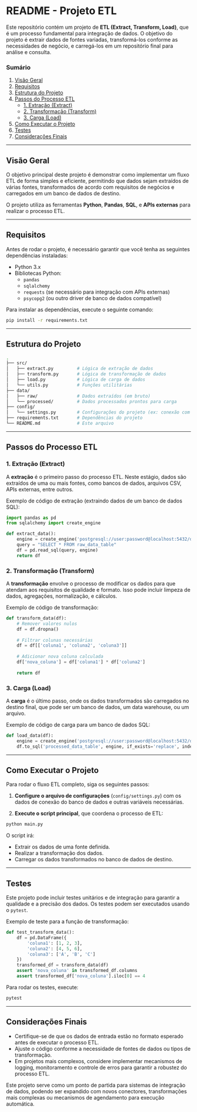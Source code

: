 # README - Projeto ETL

Este repositório contém um projeto de **ETL (Extract, Transform, Load)**, que é um processo fundamental para integração de dados. O objetivo do projeto é extrair dados de fontes variadas, transformá-los conforme as necessidades de negócio, e carregá-los em um repositório final para análise e consulta.

### Sumário

1. [Visão Geral](#visão-geral)
2. [Requisitos](#requisitos)
3. [Estrutura do Projeto](#estrutura-do-projeto)
4. [Passos do Processo ETL](#passos-do-processo-etl)
    - [1. Extração (Extract)](#1-extração-extract)
    - [2. Transformação (Transform)](#2-transformação-transform)
    - [3. Carga (Load)](#3-carga-load)
5. [Como Executar o Projeto](#como-executar-o-projeto)
6. [Testes](#testes)
7. [Considerações Finais](#considerações-finais)

---

## Visão Geral

O objetivo principal deste projeto é demonstrar como implementar um fluxo ETL de forma simples e eficiente, permitindo que dados sejam extraídos de várias fontes, transformados de acordo com requisitos de negócios e carregados em um banco de dados de destino.

O projeto utiliza as ferramentas **Python**, **Pandas**, **SQL**, e **APIs externas** para realizar o processo ETL.

---

## Requisitos

Antes de rodar o projeto, é necessário garantir que você tenha as seguintes dependências instaladas:

- Python 3.x
- Bibliotecas Python:
  - `pandas`
  - `sqlalchemy`
  - `requests` (se necessário para integração com APIs externas)
  - `psycopg2` (ou outro driver de banco de dados compatível)

Para instalar as dependências, execute o seguinte comando:

```bash
pip install -r requirements.txt
```

---

## Estrutura do Projeto

```bash
.
├── src/
│   ├── extract.py         # Lógica de extração de dados
│   ├── transform.py       # Lógica de transformação de dados
│   ├── load.py            # Lógica de carga de dados
│   └── utils.py           # Funções utilitárias
├── data/
│   ├── raw/               # Dados extraídos (em bruto)
│   └── processed/         # Dados processados prontos para carga
├── config/
│   └── settings.py        # Configurações do projeto (ex: conexão com banco)
├── requirements.txt       # Dependências do projeto
└── README.md              # Este arquivo
```

---

## Passos do Processo ETL

### 1. Extração (Extract)

A **extração** é o primeiro passo do processo ETL. Neste estágio, dados são extraídos de uma ou mais fontes, como bancos de dados, arquivos CSV, APIs externas, entre outros.

Exemplo de código de extração (extraindo dados de um banco de dados SQL):

```python
import pandas as pd
from sqlalchemy import create_engine

def extract_data():
    engine = create_engine('postgresql://user:password@localhost:5432/database_name')
    query = "SELECT * FROM raw_data_table"
    df = pd.read_sql(query, engine)
    return df
```

### 2. Transformação (Transform)

A **transformação** envolve o processo de modificar os dados para que atendam aos requisitos de qualidade e formato. Isso pode incluir limpeza de dados, agregações, normalização, e cálculos.

Exemplo de código de transformação:

```python
def transform_data(df):
    # Remover valores nulos
    df = df.dropna()
    
    # Filtrar colunas necessárias
    df = df[['coluna1', 'coluna2', 'coluna3']]
    
    # Adicionar nova coluna calculada
    df['nova_coluna'] = df['coluna1'] * df['coluna2']
    
    return df
```

### 3. Carga (Load)

A **carga** é o último passo, onde os dados transformados são carregados no destino final, que pode ser um banco de dados, um data warehouse, ou um arquivo.

Exemplo de código de carga para um banco de dados SQL:

```python
def load_data(df):
    engine = create_engine('postgresql://user:password@localhost:5432/database_name')
    df.to_sql('processed_data_table', engine, if_exists='replace', index=False)
```

---

## Como Executar o Projeto

Para rodar o fluxo ETL completo, siga os seguintes passos:

1. **Configure o arquivo de configurações** (`config/settings.py`) com os dados de conexão do banco de dados e outras variáveis necessárias.

2. **Execute o script principal**, que coordena o processo de ETL:

```bash
python main.py
```

O script irá:
- Extrair os dados de uma fonte definida.
- Realizar a transformação dos dados.
- Carregar os dados transformados no banco de dados de destino.

---

## Testes

Este projeto pode incluir testes unitários e de integração para garantir a qualidade e a precisão dos dados. Os testes podem ser executados usando o `pytest`.

Exemplo de teste para a função de transformação:

```python
def test_transform_data():
    df = pd.DataFrame({
        'coluna1': [1, 2, 3],
        'coluna2': [4, 5, 6],
        'coluna3': ['A', 'B', 'C']
    })
    transformed_df = transform_data(df)
    assert 'nova_coluna' in transformed_df.columns
    assert transformed_df['nova_coluna'].iloc[0] == 4
```

Para rodar os testes, execute:

```bash
pytest
```

---

## Considerações Finais

- Certifique-se de que os dados de entrada estão no formato esperado antes de executar o processo ETL.
- Ajuste o código conforme a necessidade de fontes de dados ou tipos de transformação.
- Em projetos mais complexos, considere implementar mecanismos de logging, monitoramento e controle de erros para garantir a robustez do processo ETL.

Este projeto serve como um ponto de partida para sistemas de integração de dados, podendo ser expandido com novos conectores, transformações mais complexas ou mecanismos de agendamento para execução automática.

